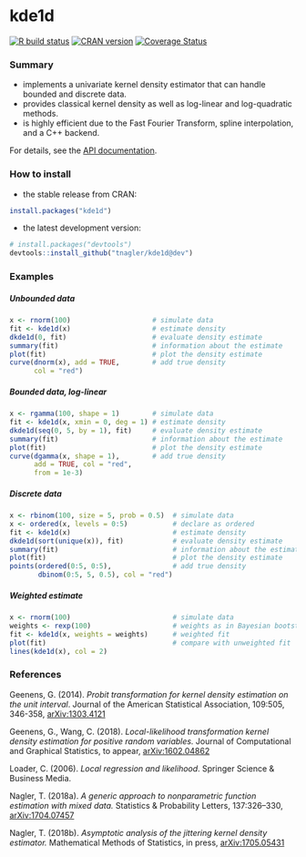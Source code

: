 # kde1d

<!-- badges: start -->
[![R build status](https://github.com/tnagler/kde1d/workflows/R-CMD-check/badge.svg)](https://github.com/tnagler/kde1d/actions)
[![CRAN version](http://www.r-pkg.org/badges/version/kde1d)](https://cran.r-project.org/package=kde1d) 
[![Coverage Status](https://img.shields.io/codecov/c/github/tnagler/kde1d/master.svg)](https://codecov.io/github/tnagler/kde1d?branch=master)
<!-- badges: end -->


### Summary

- implements a univariate kernel density estimator that can handle
bounded and discrete data. 
- provides classical kernel density as well as log-linear and log-quadratic methods. 
- is highly efficient due to the Fast Fourier Transform, spline interpolation,
  and a C++ backend.

For details, see the 
[API documentation](https://tnagler.github.io/kde1d/).

### How to install

- the stable release from CRAN:

``` r
install.packages("kde1d")
```

- the latest development version:

``` r
# install.packages("devtools")
devtools::install_github("tnagler/kde1d@dev")
```

### Examples

##### Unbounded data
``` r
x <- rnorm(100)                    # simulate data
fit <- kde1d(x)                    # estimate density
dkde1d(0, fit)                     # evaluate density estimate
summary(fit)                       # information about the estimate
plot(fit)                          # plot the density estimate
curve(dnorm(x), add = TRUE,        # add true density
      col = "red")
```

##### Bounded data, log-linear
``` r
x <- rgamma(100, shape = 1)        # simulate data
fit <- kde1d(x, xmin = 0, deg = 1) # estimate density
dkde1d(seq(0, 5, by = 1), fit)     # evaluate density estimate
summary(fit)                       # information about the estimate
plot(fit)                          # plot the density estimate
curve(dgamma(x, shape = 1),        # add true density
      add = TRUE, col = "red",
      from = 1e-3)
```

##### Discrete data
``` r
x <- rbinom(100, size = 5, prob = 0.5)  # simulate data
x <- ordered(x, levels = 0:5)           # declare as ordered
fit <- kde1d(x)                         # estimate density
dkde1d(sort(unique(x)), fit)            # evaluate density estimate
summary(fit)                            # information about the estimate
plot(fit)                               # plot the density estimate
points(ordered(0:5, 0:5),               # add true density
       dbinom(0:5, 5, 0.5), col = "red")
```

##### Weighted estimate
``` r
x <- rnorm(100)                         # simulate data
weights <- rexp(100)                    # weights as in Bayesian bootstrap
fit <- kde1d(x, weights = weights)      # weighted fit
plot(fit)                               # compare with unweighted fit
lines(kde1d(x), col = 2)
```

### References

Geenens, G. (2014). *Probit transformation for kernel density estimation on
the unit interval*. Journal of the American Statistical Association,
109:505, 346-358, [arXiv:1303.4121](https://arxiv.org/abs/1303.4121)

Geenens, G., Wang, C. (2018). *Local-likelihood transformation kernel
density estimation for positive random variables.* Journal of Computational
and Graphical Statistics, to appear,
[arXiv:1602.04862](https://arxiv.org/abs/1602.04862)

Loader, C. (2006). *Local regression and likelihood*. Springer Science & 
Business Media.

Nagler, T. (2018a). *A generic approach to nonparametric function
estimation with mixed data.* Statistics & Probability Letters, 137:326–330,
[arXiv:1704.07457](https://arxiv.org/abs/1704.07457)

Nagler, T. (2018b). *Asymptotic analysis of the jittering kernel density
estimator.* Mathematical Methods of Statistics, in press,
[arXiv:1705.05431](https://arxiv.org/abs/1705.05431)
